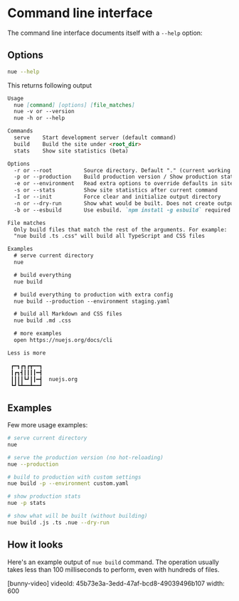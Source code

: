 
# Command line interface
The command line interface documents itself with a `--help` option:


## Options

``` sh
nue --help
```

This returns following output

``` md
Usage
  nue [command] [options] [file_matches]
  nue -v or --version
  nue -h or --help

Commands
  serve    Start development server (default command)
  build    Build the site under <root_dir>
  stats    Show site statistics (beta)

Options
  -r or --root          Source directory. Default "." (current working dir)
  -p or --production    Build production version / Show production stats
  -e or --environment   Read extra options to override defaults in site.yaml
  -s or --stats         Show site statistics after current command
  -I or --init          Force clear and initialize output directory
  -n or --dry-run       Show what would be built. Does not create outputs
  -b or --esbuild       Use esbuild. `npm install -g esbuild` required

File matches
  Only build files that match the rest of the arguments. For example:
  "nue build .ts .css" will build all TypeScript and CSS files

Examples
  # serve current directory
  nue

  # build everything
  nue build

  # build everything to production with extra config
  nue build --production --environment staging.yaml

  # build all Markdown and CSS files
  nue build .md .css

  # more examples
  open https://nuejs.org/docs/cli

Less is more

 ┏━┓┏┓┏┳━━┓
 ┃┏┓┫┃┃┃┃━┫
 ┃┃┃┃┗┛┃┃━┫  nuejs.org
 ┗┛┗┻━━┻━━┛

```


## Examples
Few more usage examples:

``` sh
# serve current directory
nue

# serve the production version (no hot-reloading)
nue --production

# build to production with custom settings
nue build -p --environment custom.yaml

# show production stats
nue -p stats

# show what will be built (without building)
nue build .js .ts .nue --dry-run
```

## How it looks

Here's an example output of `nue build` command. The operation usually takes less than 100 milliseconds to perform, even with hundreds of files.

[bunny-video]
  videoId: 45b73e3a-3edd-47af-bcd8-49039496b107
  width: 600
